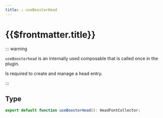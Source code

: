 ```yaml
---
title: ⚠️ useBoosterHead
---
```


# {{$frontmatter.title}}

::: warning

`useBoosterhead` is an internally used composable that is called once in the plugin.

Is required to create and manage a head entry.

:::

## Type

```typescript
export default function useBoosterHead(): HeadFontCollector;
```
